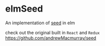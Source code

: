 # elmSeed

An implementation of [seed](https://github.com/andrewMacmurray/seed) in elm

check out the original built in `React` and `Redux` https://github.com/andrewMacmurray/seed
